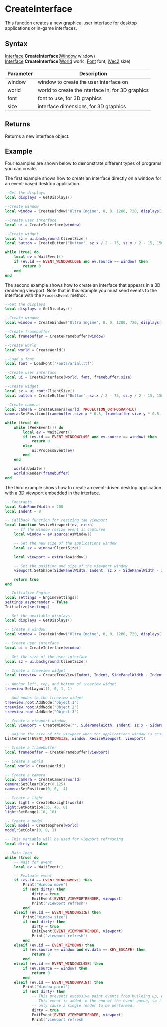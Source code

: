 # CreateInterface

This function creates a new graphical user interface for desktop applications or in-game interfaces.

## Syntax

[Interface](Interface.md) **CreateInterface**([Window](Window.md) window) <br>
[Interface](Interface.md) **CreateInterface**([World](World.md) world, [Font](Font.md) font, [iVec2](iVec2.md) size)

| Parameter | Description |
| --- | --- |
| window | window to create the user interface on |
| world | world to create the interface in, for 3D graphics |
| font | font to use, for 3D graphics |
| size | interface dimensions, for 3D graphics |

## Returns

Returns a new interface object.

## Example

Four examples are shown below to demonstrate different types of programs you can create.

The first example shows how to create an interface directly on a window for an event-based desktop application.

```lua
--Get the displays
local displays = GetDisplays()

--Create window
local window = CreateWindow("Ultra Engine", 0, 0, 1280, 720, displays[1])

--Create user interface
local ui = CreateInterface(window)

--Create widget
local sz = ui.background:ClientSize()
local button = CreateButton("Button", sz.x / 2 - 75, sz.y / 2 - 15, 150, 30, ui.background)

while (true) do
    local ev = WaitEvent()
    if (ev.id == EVENT_WINDOWCLOSE and ev.source == window) then
        return 0
    end
end
```

The second example shows how to create an interface that appears in a 3D rendering viewport. Note that in this example you must send events to the interface with the `ProcessEvent` method.

```lua
--Get the displays
local displays = GetDisplays()

--Create window
local window = CreateWindow("Ultra Engine", 0, 0, 1280, 720, displays[1])

--Create framebuffer
local framebuffer = CreateFramebuffer(window)

--Create world
local world = CreateWorld()

--Load a font
local font = LoadFont("Fonts/arial.ttf")

--Create user interface
local ui = CreateInterface(world, font, framebuffer.size)

--Create widget
local sz = ui.root:ClientSize()
local button = CreateButton("Button", sz.x / 2 - 75, sz.y / 2 - 15, 150, 30, ui.root)

--Create camera
local camera = CreateCamera(world, PROJECTION_ORTHOGRAPHIC)
camera:SetPosition(framebuffer.size.x * 0.5, framebuffer.size.y * 0.5, 0)

while (true) do
    while (PeekEvent()) do
        local ev = WaitEvent()
        if (ev.id == EVENT_WINDOWCLOSE and ev.source == window) then
            return 0
        else
            ui:ProcessEvent(ev)
        end
    end

    world:Update()
    world:Render(framebuffer)
end
```

The third example shows how to create an event-driven desktop application with a 3D viewport embedded in the interface.

```lua
-- Constants
local SidePanelWidth = 200
local Indent = 8

-- Callback function for resizing the viewport
local function ResizeViewport(ev, extra)
    -- If the window resize event is captured
    local window = ev.source:AsWindow()

    -- Get the new size of the applications window
    local sz = window:ClientSize()

    local viewport = extra:AsWindow()

    -- Set the position and size of the viewport window
    viewport:SetShape(SidePanelWidth, Indent, sz.x - SidePanelWidth - Indent, sz.y - Indent * 2)

    return true
end

-- Initialize Engine
local settings = EngineSettings()
settings.asyncrender = false
Initialize(settings)

-- Get the available displays
local displays = GetDisplays()

-- Create a window
local window = CreateWindow("Ultra Engine", 0, 0, 1280, 720, displays[1], WINDOW_CENTER + WINDOW_TITLEBAR + WINDOW_RESIZABLE)

-- Create user interface
local ui = CreateInterface(window)

-- Get the size of the user interface
local sz = ui.background:ClientSize()

-- Create a treeview widget
local treeview = CreateTreeView(Indent, Indent, SidePanelWidth - Indent * 2, sz.y - Indent * 2, ui.root)

-- Anchor left, top, and bottom of treeview widget
treeview:SetLayout(1, 0, 1, 1)

-- Add nodes to the treeview widget
treeview.root:AddNode("Object 1")
treeview.root:AddNode("Object 2")
treeview.root:AddNode("Object 3")

-- Create a viewport window
local viewport = CreateWindow("", SidePanelWidth, Indent, sz.x - SidePanelWidth - Indent, sz.y - Indent * 2, window, WINDOW_CHILD)

-- Adjust the size of the viewport when the applications window is resized (this will callback to our ResizeViewport() function)
ListenEvent(EVENT_WINDOWSIZE, window, ResizeViewport, viewport)

-- Create a framebuffer
local framebuffer = CreateFramebuffer(viewport)

-- Create a world
local world = CreateWorld()

-- Create a camera
local camera = CreateCamera(world)
camera:SetClearColor(0.125)
camera:SetPosition(0, 0, -4)

-- Create a light
local light = CreateBoxLight(world)
light:SetRotation(35, 45, 0)
light:SetRange(-10, 10)

-- Create a model
local model = CreateSphere(world)
model:SetColor(0, 0, 1)

-- This variable will be used for viewport refreshing
local dirty = false

-- Main loop
while (true) do
    -- Wait for event
    local ev = WaitEvent()

    -- Evaluate event
    if (ev.id == EVENT_WINDOWMOVE) then
        Print("Window move")
        if (not dirty) then
            dirty = true
            EmitEvent(EVENT_VIEWPORTRENDER, viewport)
            Print("viewport refresh")
        end
    elseif (ev.id == EVENT_WINDOWSIZE) then
        Print("Window size")
        if (not dirty) then
            dirty = true
            EmitEvent(EVENT_VIEWPORTRENDER, viewport)
            Print("viewport refresh")
        end
    elseif (ev.id == EVENT_KEYDOWN) then
        if (ev.source == window and ev.data == KEY_ESCAPE) then
            return 0
        end
    elseif (ev.id == EVENT_WINDOWCLOSE) then
        if (ev.source == window) then
            return 0
        end
    elseif (ev.id == EVENT_WINDOWPAINT) then
        Print("Window paint")
        if (not dirty) then
            -- This prevents excessive paint events from building up, especially during window resizing
            -- This event is added to the end of the event queue, so if a lot of paint events build up, it will 
            -- only cause a single render to be performed.
            dirty = true
            EmitEvent(EVENT_VIEWPORTRENDER, viewport)
            Print("viewport refresh

